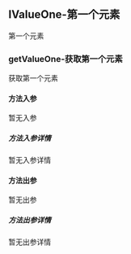 ## IValueOne-第一个元素

第一个元素

### getValueOne-获取第一个元素

获取第一个元素

#### 方法入参

暂无入参

##### 方法入参详情

暂无入参详情

#### 方法出参

暂无出参

##### 方法出参详情

暂无出参详情




